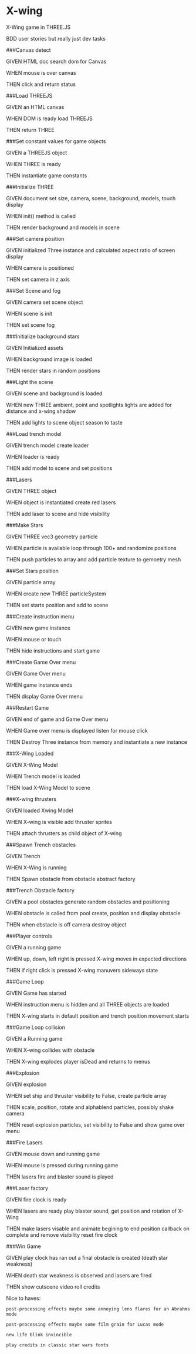 # X-wing
X-Wing game in THREE.JS

BDD user stories but really just dev tasks

###Canvas detect

GIVEN HTML doc search dom for Canvas 

WHEN mouse is over canvas 

THEN click and return status


###Load THREEJS

GIVEN an HTML canvas

WHEN DOM is ready load THREEJS

THEN return THREE


###Set constant values for game objects

GIVEN a THREEJS object

WHEN THREE is ready

THEN instantiate game constants


###Initialize THREE

GIVEN document set size, camera, scene, background, models, touch display

WHEN init() method is called 

THEN render background and models in scene


###Set camera position

GIVEN initialized Three instance and calculated aspect ratio of screen display

WHEN camera is positioned

THEN set camera in z axis


###Set Scene and fog

GIVEN camera set scene object 

WHEN scene is init

THEN set scene fog


###Initialize background stars

GIVEN Initialized assets

WHEN background image is loaded

THEN render stars in random positions


###Light the scene

GIVEN scene and background is loaded

WHEN new THREE ambient, point and spotlights lights are added for distance and x-wing shadow 

THEN add lights to scene object season to taste


###Load trench model

GIVEN trench model create loader

WHEN loader is ready

THEN add model to scene and set positions


###Lasers

GIVEN THREE object

WHEN object is instantiated create red lasers

THEN add laser to scene and hide visibility


###Make Stars

GIVEN THREE vec3 geometry particle

WHEN particle is available loop through 100+ and randomize positions

THEN push particles to array and add particle texture to gemoetry mesh


###Set Stars position

GIVEN particle array 

WHEN create new THREE particleSystem

THEN set starts position and add to scene


###Create instruction menu

GIVEN new game instance

WHEN mouse or touch

THEN hide instructions and start game


###Create Game Over menu

GIVEN Game Over menu

WHEN game instance ends

THEN display Game Over menu


###Restart Game

GIVEN end of game and Game Over menu

WHEN Game over menu is displayed listen for mouse click

THEN Destroy Three instance from memory and instantiate a new instance 


###X-Wing Loaded

GIVEN X-Wing Model

WHEN Trench model is loaded

THEN load X-Wing Model to scene


###X-wing thrusters

GIVEN loaded Xwing Model

WHEN X-wing is visible add thruster sprites

THEN attach thrusters as child object of X-wing


###Spawn Trench obstacles

GIVEN Trench 

WHEN X-Wing is running

THEN Spawn obstacle from obstacle abstract factory 


###Trench Obstacle factory

GIVEN a pool obstacles generate random obstacles and positioning

WHEN obstacle is called from pool create, position and display obstacle  

THEN when obstacle is off camera destroy object


###Player controls

GIVEN a running game

WHEN up, down, left right is pressed X-wing moves in expected directions

THEN if right click is pressed X-wing manuvers sideways state


###Game Loop

GIVEN Game has started

WHEN instruction menu is hidden and all THREE objects are loaded

THEN X-wing starts in default position and trench position movement starts


###Game Loop collision

GIVEN a Running game 

WHEN X-wing collides with obstacle

THEN X-wing explodes player isDead and returns to menus


###Explosion

GIVEN explosion

WHEN set ship and thruster visibility to False, create particle array

THEN scale, position, rotate and alphablend particles, possibly shake camera

THEN reset explosion particles, set visibility to False and show game over menu


###Fire Lasers

GIVEN mouse down and running game

WHEN mouse is pressed during running game 

THEN lasers fire and blaster sound is played


###Laser factory

GIVEN fire clock is ready

WHEN lasers are ready play blaster sound, get position and rotation of X-Wing 

THEN make lasers visable and animate begining to end position callback on complete and remove visibility reset fire clock


###Win Game

GIVEN play clock has ran out a final obstacle is created (death star weakness)

WHEN death star weakness is observed and lasers are fired

THEN show cutscene video roll credits


Nice to haves:

    post-processing effects maybe some annoying lens flares for an Abrahms mode
    
    post-processing effects maybe some film grain for Lucas mode
    
    new life blink invincible
    
    play credits in classic star wars fonts
    


    
